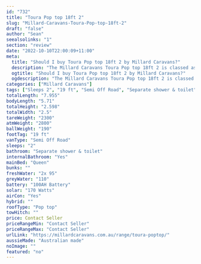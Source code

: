 ```yaml
---
id: "732"
title: "Toura Pop top 18ft 2"
slug: "Millard-Caravans-Toura-Pop-top-18ft-2"
draft: "false"
author: "Sean"
seealsolinks: "1"
section: "review"
date: "2022-10-10T22:00:09+11:00"
meta:
  title: "Should I buy Toura Pop top 18ft 2 by Millard Caravans?"
  description: "The Millard Caravans Toura Pop top 18ft 2 is classed as Semi Off Road, and sleeps 2 people. It is Australian made and comes in at 19 ft. It generally has Separate shower & toilet."
  ogtitle: "Should I buy Toura Pop top 18ft 2 by Millard Caravans?"
  ogdescription: "The Millard Caravans Toura Pop top 18ft 2 is classed as Semi Off Road, and sleeps 2 people. It is Australian made and comes in at 19 ft. It generally has Separate shower & toilet."
categories: ["Millard Caravans"]
tags: ["Sleeps 2", "19 ft", "Semi Off Road", "Separate shower & toilet", "Pop top", "Price Unknown", "Australian made"]
totalLength: "7.955"
bodyLength: "5.71"
totalHeight: "2.598"
totalWidth: "2.5"
tareWeight: "2300"
atmWeight: "2800"
ballWeight: "190"
footTag: "19 ft"
vanType: "Semi Off Road"
sleeps: "2"
bathroom: "Separate shower & toilet"
internalBathroom: "Yes"
mainBed: "Queen"
bunks: ""
freshWater: "2x 95"
greyWater: "110"
battery: "100AH Battery"
solar: "170 Watts"
airCon: "Yes"
hybrid: ""
roofType: "Pop top"
towHitch: ""
price: Contact Seller
priceRangeMin: "Contact Seller"
priceRangeMax: "Contact Seller"
urlLink: "https://millardcaravans.com.au/range/toura-poptop/"
aussieMade: "Australian made"
noImage: ""
featured: "no"
---
```

